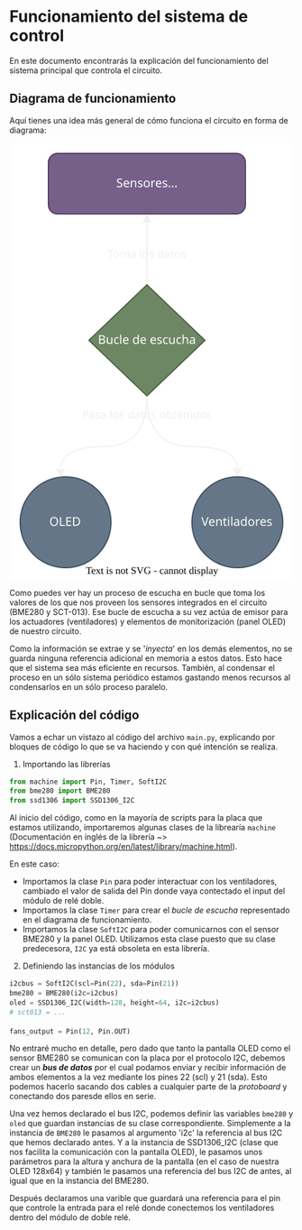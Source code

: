 # Funcionamiento del sistema de control

En este documento encontrarás la explicación del funcionamiento del sistema principal que controla el circuito.

## Diagrama de funcionamiento

Aquí tienes una idea más general de cómo funciona el circuito en forma de diagrama:

<img src="/images/systemDiagram.svg" width="600">

Como puedes ver hay un proceso de escucha en bucle que toma los valores de los que nos proveen los sensores integrados en el circuito (BME280 y SCT-013). Ese bucle de escucha a su vez actúa de emisor para los actuadores (ventiladores) y elementos de monitorización (panel OLED) de nuestro circuito.

Como la información se extrae y se '*inyecta*' en los demás elementos, no se guarda ninguna referencia adicional en memoria a estos datos. Esto hace que el sistema sea más eficiente en recursos.
También, al condensar el proceso en un sólo sistema periódico estamos gastando menos recursos al condensarlos en un sólo proceso paralelo.

## Explicación del código

Vamos a echar un vistazo al código del archivo `main.py`, explicando por bloques de código lo que se va haciendo y con qué intención se realiza.

1. Importando las librerías

```python
from machine import Pin, Timer, SoftI2C
from bme280 import BME280
from ssd1306 import SSD1306_I2C
```

Al inicio del código, como en la mayoría de scripts para la placa que estamos utilizando, importaremos algunas clases de la librearía `machine` (Documentación en inglés de la librería ~> https://docs.micropython.org/en/latest/library/machine.html).

En este caso:

- Importamos la clase `Pin` para poder interactuar con los ventiladores, cambiado el valor de salida del Pin donde vaya contectado el input del módulo de relé doble. 
- Importamos la clase `Timer` para crear el *bucle de escucha* representado en el diagrama de funcionamiento.
- Importamos la clase `SoftI2C` para poder comunicarnos con el sensor BME280 y la panel OLED. Utilizamos esta clase puesto que su clase predecesora, `I2C` ya está obsoleta en esta librería.


2. Definiendo las instancias de los módulos

```python
i2cbus = SoftI2C(scl=Pin(22), sda=Pin(21))
bme280 = BME280(i2c=i2cbus)
oled = SSD1306_I2C(width=128, height=64, i2c=i2cbus)
# sct013 = ...

fans_output = Pin(12, Pin.OUT)
```

No entraré mucho en detalle, pero dado que tanto la pantalla OLED como el sensor BME280 se comunican con la placa por el protocolo I2C, debemos crear un ***bus de datos***  por el cual podamos enviar y recibir información de ambos elementos a la vez mediante los pines 22 (scl) y 21 (sda). 
Esto podemos hacerlo sacando dos cables a cualquier parte de la *protoboard* y conectando dos paresde ellos en serie.

Una vez hemos declarado el bus I2C, podemos definir las variables `bme280` y `oled` que guardan instancias de su clase correspondiente. 
Simplemente a la instancia de `BME280` le pasamos al argumento 'i2c' la referencia al bus I2C que hemos declarado antes.
Y a la instancia de SSD1306_I2C (clase que nos facilita la comunicación con la pantalla OLED), le pasamos unos parámetros para la altura y anchura de la pantalla (en el caso de nuestra OLED 128x64) y también le pasamos una referencia del bus I2C de antes, al igual que en la instancia del BME280.

Después declaramos una varible que guardará una referencia para el pin que controle la entrada para el relé donde conectemos los ventiladores dentro del módulo de doble relé.
